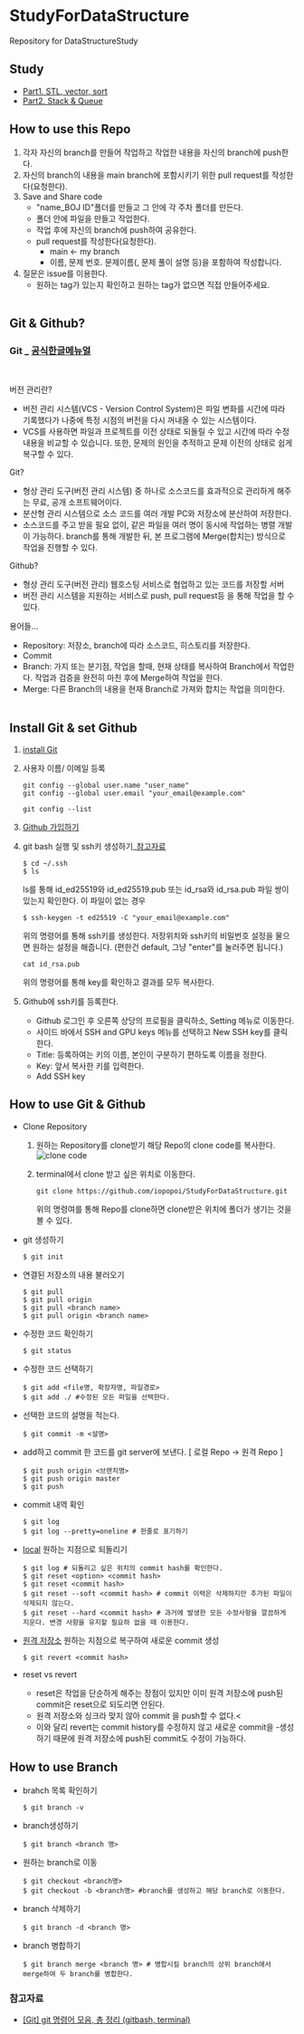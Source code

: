 # StudyForDataStructure
Repository for DataStructureStudy
## Study
- [Part1. STL, vector, sort](https://abrupt-pancake-3c6.notion.site/C-STL-85ae6658dc0a433eb2db902752894ee6)
- [Part2. Stack & Queue](https://abrupt-pancake-3c6.notion.site/stack-queue-109b7affba8e443c906c353edc6a8bab)

## How to use this Repo
1. 각자 자신의 branch를 만들어 작업하고 작업한 내용을 자신의 branch에 push한다.
2. 자신의 branch의 내용을 main branch에 포함시키기 위한 pull request를 작성한다(요청한다). 
3. Save and Share code
    - "name_BOJ ID"폴더를 만들고 그 안에 각 주차 폴더를 만든다.
    - 폴더 안에 파일을 만들고 작업한다.
    - 작업 후에 자신의 branch에 push하여 공유한다.
    - pull request를 작성한다(요청한다).
        - main <- my branch
        - 이름, 문제 번호. 문제이름(, 문제 풀이 설명 등)을 포함하여 작성합니다.
4. 질문은 issue를 이용한다. 
    - 원하는 tag가 있는지 확인하고 원하는 tag가 없으면 직접 만들어주세요.
<br><br>

## Git & Github?
### Git  _  [공식한글메뉴얼](https://git-scm.com/book/ko/v2)
<br>

버전 관리란?
- 버전 관리 시스템(VCS - Version Control System)은 파일 변화를 시간에 따라 기록했다가 나중에 특정 시점의 버전을 다시 꺼내올 수 있는 시스템이다.
- VCS를 사용하면 파일과 프로젝트를 이전 상태로 되돌릴 수 있고 시간에 따라 수정 내용을 비교할 수 있습니다. 또한, 문제의 원인을 추적하고 문제 이전의 상태로 쉽게 복구할 수 있다.

Git?
- 형상 관리 도구(버전 관리 시스템) 중 하나로 소스코드를 효과적으로 관리하게 해주는 무료, 공개 소프트웨어이다.
- 분산형 관리 시스템으로 소스 코드를 여러 개발 PC와 저장소에 분산하여 저장한다. <br>
- 소스코드를 주고 받을 필요 없이, 같은 파일을 여러 명이 동시에 작업하는 병렬 개발이 가능하다. branch를 통해 개발한 뒤, 본 프로그램에 Merge(합치는) 방식으로 작업을 진행할 수 있다.

Github?
- 형상 관리 도구(버전 관리) 웹호스팅 서비스로 협업하고 있는 코드를 저장할 서버
- 버전 관리 시스템을 지원하는 서비스로 push, pull request등 을 통해 작업을 할 수 있다.

용어들...
- Repository: 저장소, branch에 따라 소스코드, 히스토리를 저장한다. 
- Commit
- Branch: 가지 또는 분기점, 작업을 할때, 현재 상태를 복사하여 Branch에서 작업한다. 작업과 검증을 완전히 마친 후에 Merge하여 작업을 한다. 
- Merge: 다른 Branch의 내용을 현재 Branch로 가져와 합치는 작업을 의미한다.
<br><br>

## Install Git & set Github
1. [install Git](http://git-scm.com/download/win) 

2. 사용자 이름/ 이메일 등록
    ```
    git config --global user.name "user_name"
    git config --global user.email "your_email@example.com"

    git config --list
    ```

3. [Github 가입하기](https://github.com/)

4. git bash 실행 및 ssh키 생성하기_[참고자료](https://www.lainyzine.com/ko/article/creating-ssh-key-for-github/)
    ```
    $ cd ~/.ssh
    $ ls
    ```
    ls를 통해 id_ed25519와 id_ed25519.pub 또는 id_rsa와 id_rsa.pub 파일 쌍이 있는지 확인한다.
    이 파일이 없는 경우
    ```
    $ ssh-keygen -t ed25519 -C "your_email@example.com"
    ```
    위의 명령어를 통해 ssh키를 생성한다. 저장위치와 ssh키의 비밀번호 설정을 물으면 원하는 설정을 해줍니다. (편한건 default, 그냥 "enter"를 눌러주면 됩니다.)
    ```
    cat id_rsa.pub
    ```
    위의 명령어를 통해 key를 확인하고 결과를 모두 복사한다.<br>

5. Github에 ssh키를 등록한다.
    - Github 로그인 후 오른쪽 상당의 프로필을 클릭하소, Setting 메뉴로 이동한다.
    - 사이드 바에서 SSH and GPU keys 메뉴를 선택하고 New SSH key를 클릭한다.
    - Title: 등록하여는 키의 이름, 본인이 구분하기 편하도록 이름을 정한다.
    - Key: 앞서 복사한 키를 입력한다.
    - Add SSH key
    

## How to use Git & Github

- Clone Repository
    1. 원하는 Repository를 clone받기 해당 Repo의 clone code를 복사한다.
        ![clone code](./images/clone_http.png)
    2. terminal에서 clone 받고 싶은 위치로 이동한다.

        ``` 
        git clone https://github.com/iopopoi/StudyForDataStructure.git
        ```
        위의 명령여를 통해 Repo를 clone하면 clone받은 위치에 폴더가 생기는 것을 볼 수 있다.


- git 생성하기
    ```
    $ git init
    ```
- 연결된 저장소의 내용 불러오기
    ```
    $ git pull
    $ git pull origin
    $ git pull <branch name>
    $ git pull origin <branch name>
    ```
- 수정한 코드 확인하기 
    ```
    $ git status
    ```
- 수정한 코드 선택하기
    ```
    $ git add <file명, 확장자명, 파일경로> 
    $ git add ./ #수정된 모든 파일을 선택한다.
    ```
- 선택한 코드의 설명을 적는다.
    ```
    $ git commit -m <설명>
    ```
- add하고 commit 한 코드를 git server에 보낸다. [ 로컬 Repo -> 원격 Repo ]
    ```
    $ git push origin <브랜치명>
    $ git push origin master
    $ git push
    ```
- commit 내역 확인
    ```
    $ git log
    $ git log --pretty=oneline # 한줄로 표기하기
    ```
-  [local](https://gitabout.com/8#:~:text=%EA%B0%88%20%EC%88%98%20%EC%9E%88%EC%8A%B5%EB%8B%88%EB%8B%A4.%C2%A0-,Git%20reset,-Git%20reset%20%EB%AA%85%EB%A0%B9%EC%96%B4%EB%8A%94) 원하는 지점으로 되돌리기
    ```
    $ git log # 되돌리고 싶은 위치의 commit hash를 확인한다.
    $ git reset <option> <commit hash>
    $ git reset <commit hash>
    $ git reset --soft <commit hash> # commit 이력은 삭제하지만 추가된 파일이 삭제되지 않는다.
    $ git reset --hard <commit hash> # 과거에 발생한 모든 수정사항을 깔끔하게 지운다. 변경 사항을 유지할 필요하 없을 때 이용한다.
    ```
- [원격 저장소](https://gitabout.com/8#:~:text=Git-,revert,-%EC%BB%A4%EB%B0%8B%20%EC%9D%B4%EB%A0%A5%EC%9D%84%20%EA%B3%BC%EA%B1%B0%EB%A1%9C) 원하는 지점으로 복구하여 새로운 commit 생성
    ```
    $ git revert <commit hash>
    ```
- reset vs revert
    - reset은 작업을 단순하게 해주는 장점이 있지만 이미 원격 저장소에  push된 commit은 reset으로 되도리면 안된다.
    - 원격 저장소와 싱크라 맞지 않아 commit 을 push할 수 없다.<
    - 이와 달리 revert는 commit history를 수정하지 않고 새로운 commit을 -생성하기 때문에 원격 저장소에 push된 commit도 수정이 가능하다.

## How to use Branch
- brahch 목록 확인하기
    ```
    $ git branch -v
    ```
- branch생성하기
    ```
    $ git branch <branch 명>
    ```
- 원하는 branch로 이동
    ```
    $ git checkout <branch명>
    $ git checkout -b <branch명> #branch를 생성하고 해당 branch로 이동한다.
- branch 삭제하기
    ```
    $ git branch -d <branch 명>
    ```
- branch 병합하기
    ```
    $ git branch merge <branch 명> # 병합시킬 branch의 상위 branch애서 merge하여 두 branch를 병합한다.
    ```

### 참고자료
- [[Git] git 명령어 모음, 총 정리 (gitbash, terminal)](https://gorokke.tistory.com/22)
